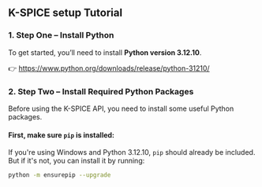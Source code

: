 ## K-SPICE setup Tutorial 

### 1. Step One – Install Python 

To get started, you’ll need to install **Python version 3.12.10**.

👉 https://www.python.org/downloads/release/python-31210/




### 2. Step Two – Install Required Python Packages

Before using the K-SPICE API, you need to install some useful Python packages.

#### First, make sure `pip` is installed:

If you're using Windows and Python 3.12.10, `pip` should already be included. But if it's not, you can install it by running:

```bash
python -m ensurepip --upgrade
